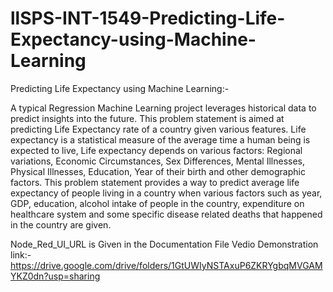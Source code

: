 # llSPS-INT-1549-Predicting-Life-Expectancy-using-Machine-Learning
Predicting Life Expectancy using Machine Learning:-

A typical Regression Machine Learning project leverages historical data to predict insights into the future. This problem statement is aimed at predicting Life Expectancy rate of a country given various features.
Life expectancy is a statistical measure of the average time a human being is expected to live, Life expectancy depends on various factors: Regional variations, Economic Circumstances, Sex Differences, Mental Illnesses, Physical Illnesses, Education, Year of their birth and other demographic factors. This problem statement provides a way to predict average life expectancy of people living in a country when various factors such as year, GDP, education, alcohol intake of people in the country, expenditure on healthcare system and some specific disease related deaths that happened in the country are given.

Node_Red_UI_URL is Given in the Documentation File
Vedio Demonstration link:-https://drive.google.com/drive/folders/1GtUWIyNSTAxuP6ZKRYgbqMVGAMYKZ0dn?usp=sharing
